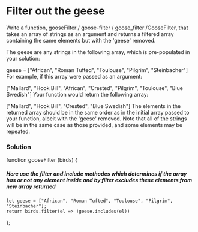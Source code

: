 # Filter out the geese

Write a function, gooseFilter / goose-filter / goose_filter /GooseFilter, that takes an array of strings as an argument and returns a filtered array containing the same elements but with the 'geese' removed.

The geese are any strings in the following array, which is pre-populated in your solution:

geese = ["African", "Roman Tufted", "Toulouse", "Pilgrim", "Steinbacher"]
For example, if this array were passed as an argument:

["Mallard", "Hook Bill", "African", "Crested", "Pilgrim", "Toulouse", "Blue Swedish"]
Your function would return the following array:

["Mallard", "Hook Bill", "Crested", "Blue Swedish"]
The elements in the returned array should be in the same order as in the initial array passed to your function, albeit with the 'geese' removed. Note that all of the strings will be in the same case as those provided, and some elements may be repeated.

### Solution

function gooseFilter (birds) {

##### Here use the filter and include methodes which determines if the array has or not any element inside and by filter excludes these elements from new array returned

    let geese = ["African", "Roman Tufted", "Toulouse", "Pilgrim", "Steinbacher"];
    return birds.filter(el => !geese.includes(el))

};
